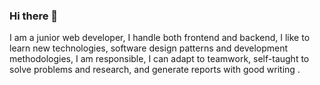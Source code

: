 ### Hi there 👋

I am a junior web developer, I handle both frontend and backend, I like to learn new technologies, software design patterns and development methodologies, I am responsible, I can adapt to teamwork, self-taught to solve problems and research, and generate reports with good writing .
<!--
**andreedev/andreedev** is a ✨ _special_ ✨ repository because its `README.md` (this file) appears on your GitHub profile.

Here are some ideas to get you started:

- 🔭 I’m currently working on ...
- 🌱 I’m currently learning ...
- 👯 I’m looking to collaborate on ...
- 🤔 I’m looking for help with ...
- 💬 Ask me about ...
- 📫 How to reach me: ...
- 😄 Pronouns: ...
- ⚡ Fun fact: ...
-->
